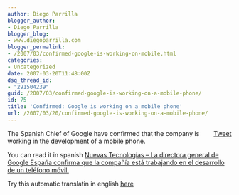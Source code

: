 ```yaml
---
author: Diego Parrilla
blogger_author:
- Diego Parrilla
blogger_blog:
- www.diegoparrilla.com
blogger_permalink:
- /2007/03/confirmed-google-is-working-on-mobile.html
categories:
- Uncategorized
date: 2007-03-20T11:48:00Z
dsq_thread_id:
- "291504239"
guid: /2007/03/confirmed-google-is-working-on-a-mobile-phone/
id: 75
title: 'Confirmed: Google is working on a mobile phone'
url: /2007/03/20/confirmed-google-is-working-on-a-mobile-phone/
---
```


<div style="float: right; margin-left: 10px;">
  <a href="https://twitter.com/share" class="twitter-share-button" data-via="nubeblog" data-count="vertical" data-url="/2007/03/20/confirmed-google-is-working-on-a-mobile-phone/">Tweet</a>
</div>

The Spanish Chief of Google have confirmed that the company is working in the development of a mobile phone.

You can read it in spanish [Nuevas Tecnologías &#8211; La directora general de Google España confirma que la compañía está trabajando en el desarrollo de un teléfono móvil.](http://www.noticias.com/noticia/directora-general-google-espana-confirma-que-compania-esta-trabajando-desarrollo-telefono-movil-257.html)

Try this automatic translatin in english [here](http://translate.google.com/translate?u=http%3A%2F%2Fwww.noticias.com%2Fnoticia%2Fdirectora-general-google-espana-confirma-que-compania-esta-trabajando-desarrollo-telefono-movil-257.html&langpair=es%7Cen&hl=es&ie=UTF-8&oe=UTF-8&prev=%2Flanguage_tools)
